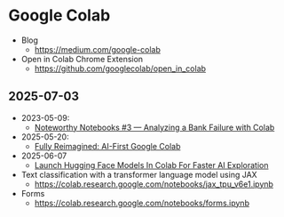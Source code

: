# Google Colab

- Blog
  - https://medium.com/google-colab
- Open in Colab Chrome Extension
  - https://github.com/googlecolab/open_in_colab

## 2025-07-03

- 2023-05-09:
  - [Noteworthy Notebooks #3 — Analyzing a Bank Failure with Colab](https://medium.com/google-colab/noteworthy-notebooks-3-analyzing-a-bank-failure-with-colab-d23b372de313)
- 2025-05-20:
  - [Fully Reimagined: AI-First Google Colab](https://developers.googleblog.com/en/fully-reimagined-ai-first-google-colab/)
- 2025-06-07
  - [Launch Hugging Face Models In Colab For Faster AI Exploration](https://medium.com/google-colab/launch-hugging-face-models-in-colab-for-faster-ai-exploration-bee261978cf9)
- Text classification with a transformer language model using JAX
  - https://colab.research.google.com/notebooks/jax_tpu_v6e1.ipynb
- Forms
  - https://colab.research.google.com/notebooks/forms.ipynb